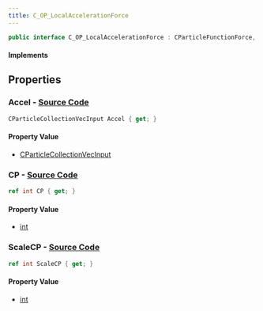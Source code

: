 ```yaml
---
title: C_OP_LocalAccelerationForce
---
```


```csharp
public interface C_OP_LocalAccelerationForce : CParticleFunctionForce, CParticleFunction, ISchemaClass<CParticleFunction>, ISchemaClass<CParticleFunctionForce>, ISchemaClass<C_OP_LocalAccelerationForce>, ISchemaField, ISchemaClass, INativeHandle
```

#### Implements

## Properties

### **Accel** - [Source Code](https://github.com/swiftly-solution/swiftlys2/blob/main/managed/src/SwiftlyS2.Generated/Schemas/Interfaces/C_OP_LocalAccelerationForce.cs#L20)

```csharp
CParticleCollectionVecInput Accel { get; }
```

#### Property Value

- [CParticleCollectionVecInput](/docs/api/shared/schemadefinitions/cparticlecollectionvecinput)

### **CP** - [Source Code](https://github.com/swiftly-solution/swiftlys2/blob/main/managed/src/SwiftlyS2.Generated/Schemas/Interfaces/C_OP_LocalAccelerationForce.cs#L16)

```csharp
ref int CP { get; }
```

#### Property Value

- [int](https://learn.microsoft.com/dotnet/api/system.int32)

### **ScaleCP** - [Source Code](https://github.com/swiftly-solution/swiftlys2/blob/main/managed/src/SwiftlyS2.Generated/Schemas/Interfaces/C_OP_LocalAccelerationForce.cs#L18)

```csharp
ref int ScaleCP { get; }
```

#### Property Value

- [int](https://learn.microsoft.com/dotnet/api/system.int32)

